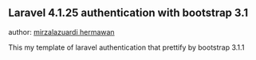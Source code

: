 ## Laravel 4.1.25 authentication with bootstrap 3.1 
author: <a href="mailto:mirzalazuardi@gmail.com">mirzalazuardi hermawan </a> 

This my template of laravel authentication that prettify by bootstrap 3.1.1

